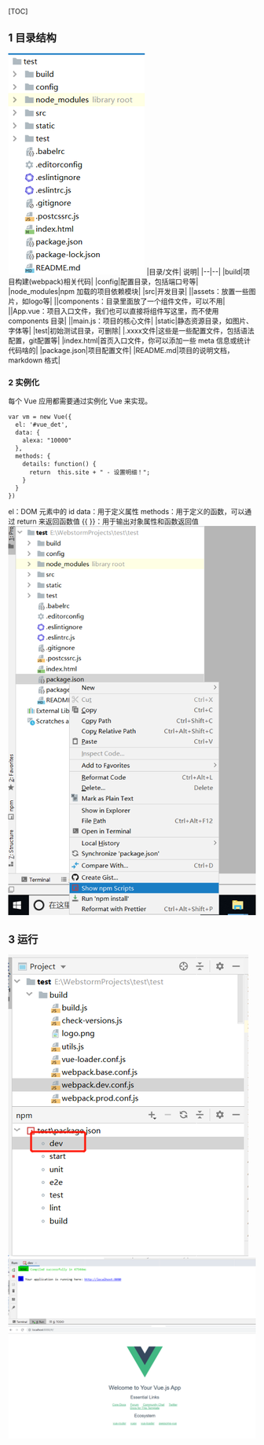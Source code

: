 [TOC]
## 1 目录结构
![2018093016001620](assets/微信截图_20191022140827.png)
|目录/文件|	说明|
|--|--|
|build|项目构建(webpack)相关代码|
|config|配置目录，包括端口号等|
|node_modules|npm 加载的项目依赖模块|
|src|开发目录|
||assets：放置一些图片，如logo等|
||components：目录里面放了一个组件文件，可以不用|
||App.vue：项目入口文件，我们也可以直接将组件写这里，而不使用 components 目录|
||main.js：项目的核心文件|
|static|静态资源目录，如图片、字体等|
|test|初始测试目录，可删除|
|.xxxx文件|这些是一些配置文件，包括语法配置，git配置等|
|index.html|首页入口文件，你可以添加一些 meta 信息或统计代码啥的|
|package.json|项目配置文件|
|README.md|项目的说明文档，markdown 格式|
### 2 实例化
每个 Vue 应用都需要通过实例化 Vue 来实现。
```
var vm = new Vue({
  el: '#vue_det',
  data: {
    alexa: "10000"
  },
  methods: {
    details: function() {
      return  this.site + " - 设置明细！";
    }
  }
})
```
el：DOM 元素中的 id
data：用于定义属性
methods：用于定义的函数，可以通过 return 来返回函数值
{{ }}：用于输出对象属性和函数返回值
![2018093016001620](assets/QQ图片20191015151308.png)
## 3 运行
![2018093016001620](assets/微信截图_20191015161159.png)
![2018093016001620](assets/微信截图_20191015161324.png)
![2018093016001620](assets/微信截图_20191015152838.png)
